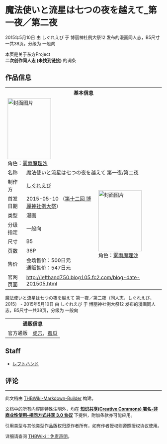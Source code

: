 # 魔法使いと流星は七つの夜を越えて_第一夜／第二夜

<!-- source html: G:\repos\THBWiki-Markdown-Builder\THBWikiMarkdown\Temp\main\e\e3\ns0%3A%E9%AD%94%E6%B3%95%E4%BD%BF%E3%81%84%E3%81%A8%E6%B5%81%E6%98%9F%E3%81%AF%E4%B8%83%E3%81%A4%E3%81%AE%E5%A4%9C%E3%82%92%E8%B6%8A%E3%81%88%E3%81%A6_%E7%AC%AC%E4%B8%80%E5%A4%9C%EF%BC%8F%E7%AC%AC%E4%BA%8C%E5%A4%9C.html -->

2015年5月10日 由 しぐれえび 于 博丽神社例大祭12 发布的漫画同人志，B5尺寸一共38页，分级为 一般向

本页是关于东方Project  
 **二次创作同人志 (未找到链接)** 的词条
## 作品信息

<table><tbody><tr><th colspan="3">基本信息</th></tr><tr><td class="cover-artwork-mobile" colspan="2"><a href="./文件-魔法使いと流星は七つの夜を越えて_第一夜／第二夜封面.jpg.md" class="image" title="封面图片"><img alt="封面图片" src="https://upload.thwiki.cc/thumb/0/0a/%E9%AD%94%E6%B3%95%E4%BD%BF%E3%81%84%E3%81%A8%E6%B5%81%E6%98%9F%E3%81%AF%E4%B8%83%E3%81%A4%E3%81%AE%E5%A4%9C%E3%82%92%E8%B6%8A%E3%81%88%E3%81%A6_%E7%AC%AC%E4%B8%80%E5%A4%9C%EF%BC%8F%E7%AC%AC%E4%BA%8C%E5%A4%9C%E5%B0%81%E9%9D%A2.jpg/139px-%E9%AD%94%E6%B3%95%E4%BD%BF%E3%81%84%E3%81%A8%E6%B5%81%E6%98%9F%E3%81%AF%E4%B8%83%E3%81%A4%E3%81%AE%E5%A4%9C%E3%82%92%E8%B6%8A%E3%81%88%E3%81%A6_%E7%AC%AC%E4%B8%80%E5%A4%9C%EF%BC%8F%E7%AC%AC%E4%BA%8C%E5%A4%9C%E5%B0%81%E9%9D%A2.jpg" decoding="async" loading="lazy" width="139" height="196" srcset="https://upload.thwiki.cc/thumb/0/0a/%E9%AD%94%E6%B3%95%E4%BD%BF%E3%81%84%E3%81%A8%E6%B5%81%E6%98%9F%E3%81%AF%E4%B8%83%E3%81%A4%E3%81%AE%E5%A4%9C%E3%82%92%E8%B6%8A%E3%81%88%E3%81%A6_%E7%AC%AC%E4%B8%80%E5%A4%9C%EF%BC%8F%E7%AC%AC%E4%BA%8C%E5%A4%9C%E5%B0%81%E9%9D%A2.jpg/208px-%E9%AD%94%E6%B3%95%E4%BD%BF%E3%81%84%E3%81%A8%E6%B5%81%E6%98%9F%E3%81%AF%E4%B8%83%E3%81%A4%E3%81%AE%E5%A4%9C%E3%82%92%E8%B6%8A%E3%81%88%E3%81%A6_%E7%AC%AC%E4%B8%80%E5%A4%9C%EF%BC%8F%E7%AC%AC%E4%BA%8C%E5%A4%9C%E5%B0%81%E9%9D%A2.jpg 1.5x, https://upload.thwiki.cc/thumb/0/0a/%E9%AD%94%E6%B3%95%E4%BD%BF%E3%81%84%E3%81%A8%E6%B5%81%E6%98%9F%E3%81%AF%E4%B8%83%E3%81%A4%E3%81%AE%E5%A4%9C%E3%82%92%E8%B6%8A%E3%81%88%E3%81%A6_%E7%AC%AC%E4%B8%80%E5%A4%9C%EF%BC%8F%E7%AC%AC%E4%BA%8C%E5%A4%9C%E5%B0%81%E9%9D%A2.jpg/278px-%E9%AD%94%E6%B3%95%E4%BD%BF%E3%81%84%E3%81%A8%E6%B5%81%E6%98%9F%E3%81%AF%E4%B8%83%E3%81%A4%E3%81%AE%E5%A4%9C%E3%82%92%E8%B6%8A%E3%81%88%E3%81%A6_%E7%AC%AC%E4%B8%80%E5%A4%9C%EF%BC%8F%E7%AC%AC%E4%BA%8C%E5%A4%9C%E5%B0%81%E9%9D%A2.jpg 2x" data-file-width="627" data-file-height="885"></a><div class="cover-char">角色：<a href="./雾雨魔理沙.md" title="雾雨魔理沙">雾雨魔理沙</a></div></td>
</tr><tr><td class="label">名称</td><td colspan="2"> 魔法使いと流星は七つの夜を越えて 第一夜/第二夜 </td></tr><tr><td class="label">制作方</td><td><a href="./しぐれえび.md" title="しぐれえび">しぐれえび</a></td><td class="cover-artwork" rowspan="7" style="min-width:196px;"><a href="./文件-魔法使いと流星は七つの夜を越えて_第一夜／第二夜封面.jpg.md" class="image" title="封面图片"><img alt="封面图片" src="https://upload.thwiki.cc/thumb/0/0a/%E9%AD%94%E6%B3%95%E4%BD%BF%E3%81%84%E3%81%A8%E6%B5%81%E6%98%9F%E3%81%AF%E4%B8%83%E3%81%A4%E3%81%AE%E5%A4%9C%E3%82%92%E8%B6%8A%E3%81%88%E3%81%A6_%E7%AC%AC%E4%B8%80%E5%A4%9C%EF%BC%8F%E7%AC%AC%E4%BA%8C%E5%A4%9C%E5%B0%81%E9%9D%A2.jpg/139px-%E9%AD%94%E6%B3%95%E4%BD%BF%E3%81%84%E3%81%A8%E6%B5%81%E6%98%9F%E3%81%AF%E4%B8%83%E3%81%A4%E3%81%AE%E5%A4%9C%E3%82%92%E8%B6%8A%E3%81%88%E3%81%A6_%E7%AC%AC%E4%B8%80%E5%A4%9C%EF%BC%8F%E7%AC%AC%E4%BA%8C%E5%A4%9C%E5%B0%81%E9%9D%A2.jpg" decoding="async" loading="lazy" width="139" height="196" srcset="https://upload.thwiki.cc/thumb/0/0a/%E9%AD%94%E6%B3%95%E4%BD%BF%E3%81%84%E3%81%A8%E6%B5%81%E6%98%9F%E3%81%AF%E4%B8%83%E3%81%A4%E3%81%AE%E5%A4%9C%E3%82%92%E8%B6%8A%E3%81%88%E3%81%A6_%E7%AC%AC%E4%B8%80%E5%A4%9C%EF%BC%8F%E7%AC%AC%E4%BA%8C%E5%A4%9C%E5%B0%81%E9%9D%A2.jpg/208px-%E9%AD%94%E6%B3%95%E4%BD%BF%E3%81%84%E3%81%A8%E6%B5%81%E6%98%9F%E3%81%AF%E4%B8%83%E3%81%A4%E3%81%AE%E5%A4%9C%E3%82%92%E8%B6%8A%E3%81%88%E3%81%A6_%E7%AC%AC%E4%B8%80%E5%A4%9C%EF%BC%8F%E7%AC%AC%E4%BA%8C%E5%A4%9C%E5%B0%81%E9%9D%A2.jpg 1.5x, https://upload.thwiki.cc/thumb/0/0a/%E9%AD%94%E6%B3%95%E4%BD%BF%E3%81%84%E3%81%A8%E6%B5%81%E6%98%9F%E3%81%AF%E4%B8%83%E3%81%A4%E3%81%AE%E5%A4%9C%E3%82%92%E8%B6%8A%E3%81%88%E3%81%A6_%E7%AC%AC%E4%B8%80%E5%A4%9C%EF%BC%8F%E7%AC%AC%E4%BA%8C%E5%A4%9C%E5%B0%81%E9%9D%A2.jpg/278px-%E9%AD%94%E6%B3%95%E4%BD%BF%E3%81%84%E3%81%A8%E6%B5%81%E6%98%9F%E3%81%AF%E4%B8%83%E3%81%A4%E3%81%AE%E5%A4%9C%E3%82%92%E8%B6%8A%E3%81%88%E3%81%A6_%E7%AC%AC%E4%B8%80%E5%A4%9C%EF%BC%8F%E7%AC%AC%E4%BA%8C%E5%A4%9C%E5%B0%81%E9%9D%A2.jpg 2x" data-file-width="627" data-file-height="885"></a><div class="cover-char">角色：<a href="./雾雨魔理沙.md" title="雾雨魔理沙">雾雨魔理沙</a></div></td>
</tr><tr><td class="label">首发日期</td><td>2015-05-10&#160;（<a href="/展会作品列表?e=%E5%8D%9A%E4%B8%BD%E7%A5%9E%E7%A4%BE%E4%BE%8B%E5%A4%A7%E7%A5%AD%2312">第十二回 博麗神社例大祭</a>）</td></tr><tr><td class="label">类型</td><td>漫画</td></tr><tr><td class="label">分级指定</td><td>一般向</td></tr><tr><td class="label">尺寸</td><td>B5</td></tr><tr><td class="label">页数</td><td>38P</td></tr><tr><td class="label">售价</td><td>会场售价：500日元<br>通贩售价：547日元</td></tr>
<tr><td class="label">官网页面</td><td colspan="2"><a rel="nofollow" class="external free" href="http://lefthand750.blog105.fc2.com/blog-date-201505.html">http://lefthand750.blog105.fc2.com/blog-date-201505.html</a></td></tr></tbody></table>

魔法使いと流星は七つの夜を越えて 第一夜／第二夜（同人志，しぐれえび，2015） - 2015年5月10日 由 しぐれえび 于 博丽神社例大祭12 发布的漫画同人志，B5尺寸一共38页，分级为 一般向

<table><tbody><tr><th colspan="3">通贩信息</th></tr><tr><td class="label">官方通贩</td><td colspan="2"><a rel="nofollow" class="external text" href="https://ec.toranoana.jp/tora_r/ec/item/040030308329">虎穴</a>，<a rel="nofollow" class="external text" href="https://www.melonbooks.co.jp/detail/detail.php?product_id=127339">蜜瓜</a></td></tr></tbody></table>


## Staff
- [レフトハンド](./レフトハンド.md)

## 评论




---

此文档由 [THBWiki-Markdown-Builder](https://github.com/Delsin-Yu/THBWiki-Markdown-Builder) 构建。

文档中的所有内容除特殊注明外，均在 [**知识共享(Creative Commons) 署名-非商业性使用-相同方式共享 3.0 协议**](https://creativecommons.org/licenses/by-sa/3.0/deed.zh-hans) 下提供，附加条款亦可能应用。

引用类型与其他类型作品版权归原作者所有，如有作者授权则遵照授权协议使用。

详细请查阅 [THBWiki：免责声明](https://thbwiki.cc/THBWiki:%E5%85%8D%E8%B4%A3%E5%A3%B0%E6%98%8E)。

